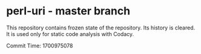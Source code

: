 # perl-uri - master branch

This repository contains frozen state of the repository.
Its history is cleared. It is used only for static code
analysis with Codacy.

Commit Time: 1700975078